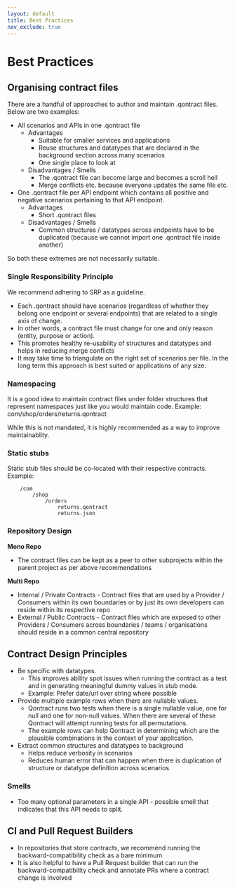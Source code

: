 ```yaml
---
layout: default
title: Best Practices
nav_exclude: true
---
```

Best Practices
========

Organising contract files
--------

There are a handful of approaches to author and maintain .qontract files. Below are two examples:
* All scenarios and APIs in one .qontract file
    * Advantages
        * Suitable for smaller services and applications
        * Reuse structures and datatypes that are declared in the background section across many scenarios
        * One single place to look at
    * Disadvantages / Smells
        * The .qontract file can become large and becomes a scroll hell
        * Merge conflicts etc. because everyone updates the same file etc.
* One .qontract file per API endpoint which contains all positive and negative scenarios pertaining to that API endpoint.
    * Advantages
        * Short .qontract files
    * Disadvantages / Smells
        * Common structures / datatypes across endpoints have to be duplicated (because we cannot import one .qontract file inside another)

So both these extremes are not necessarily suitable.

### Single Responsibility Principle

We recommend adhering to SRP as a guideline.

* Each .qontract should have scenarios (regardless of whether they belong one endpoint or several endpoints) that are related to a single axis of change.
* In other words, a contract file must change for one and only reason (entity, purpose or action).
* This promotes healthy re-usability of structures and datatypes and helps in reducing merge conflicts
* It may take time to triangulate on the right set of scenarios per file. In the long term this approach is best suited or applications of any size.

### Namespacing

It is a good idea to maintain contract files under folder structures that represent namespaces just like you would maintain code.
Example: com/shop/orders/returns.qontract

While this is not mandated, it is highly recommended as a way to improve maintainablity.

### Static stubs

Static stub files should be co-located with their respective contracts. Example:

```
    /com
        /shop
            /orders
                returns.qontract
                returns.json
```

### Repository Design

**Mono Repo**
* The contract files can be kept as a peer to other subprojects within the parent project as per above recommendations

**Multi Repo**
* Internal / Private Contracts - Contract files that are used by a Provider / Consumers within its own boundaries or by just its own developers can reside within its respective repo
* External / Public Contracts - Contract files which are exposed to other Providers / Consumers across boundaries / teams / organisations should reside in a common central repository

Contract Design Principles
------
* Be specific with datatypes.
    * This improves ability spot issues when running the contract as a test and in generating meaningful dummy values in stub mode.
    * Example: Prefer date/url over string where possible
* Provide multiple example rows when there are nullable values.
    * Qontract runs two tests when there is a single nullable value, one for null and one for non-null values. When there are several of these Qontract will attempt running tests for all permutations.
    * The example rows can help Qontract in determining which are the plausible combinations in the context of your application.
* Extract common structures and datatypes to background
    * Helps reduce verbosity in scenarios
    * Reduces human error that can happen when there is duplication of structure or datatype definition across scenarios

### Smells
* Too many optional parameters in a single API - possible smell that indicates that this API needs to split.

CI and Pull Request Builders
------
* In repositories that store contracts, we recommend running the backward-compatibility check as a bare minimum
* It is also helpful to have a Pull Request builder that can run the backward-compatibility check and annotate PRs where a contract change is involved
